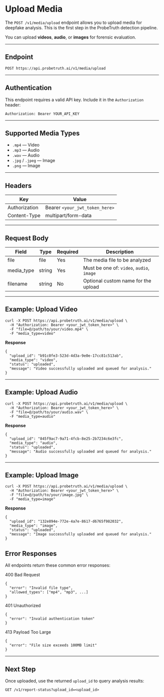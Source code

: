 # Upload Media

The `POST /v1/media/upload` endpoint allows you to upload media for deepfake analysis. This is the first step in the ProbeTruth detection pipeline.

You can upload **videos**, **audio**, or **images** for forensic evaluation.

---

## Endpoint

`POST https://api.probetruth.ai/v1/media/upload`

---

## Authentication

This endpoint requires a valid API key. Include it in the `Authorization` header:

`Authorization: Bearer YOUR_API_KEY`

---

## Supported Media Types

- `.mp4` — Video
- `.mp3` — Audio
- `.wav` — Audio
- `.jpg` / `.jpeg` — Image
- `.png` — Image

---

## Headers

| Key            | Value                        |
|----------------|------------------------------|
| Authorization  | Bearer `<your_jwt_token_here>` |
| Content-Type   | multipart/form-data          |

---

## Request Body

| Field        | Type     | Required | Description                            |
|--------------|----------|----------|----------------------------------------|
| file         | file     | Yes      | The media file to be analyzed          |
| media_type   | string   | Yes      | Must be one of: `video`, `audio`, `image` |
| filename     | string   | No       | Optional custom name for the upload    |

---

## Example: Upload Video

```
curl -X POST https://api.probetruth.ai/v1/media/upload \
  -H "Authorization: Bearer <your_jwt_token_here>" \
  -F "file=@/path/to/your/video.mp4" \
  -F "media_type=video"
```

**Response**
```
{
  "upload_id": "b91c0fe3-523d-4d3a-9e0e-17cc81c513ab",
  "media_type": "video",
  "status": "uploaded",
  "message": "Video successfully uploaded and queued for analysis."
}
```

---

## Example: Upload Audio

```
curl -X POST https://api.probetruth.ai/v1/media/upload \
  -H "Authorization: Bearer <your_jwt_token_here>" \
  -F "file=@/path/to/your/audio.wav" \
  -F "media_type=audio"
```

**Response**
```
{
  "upload_id": "845f9ac7-9a71-4fcb-8e25-2b7234c6e3fc",
  "media_type": "audio",
  "status": "uploaded",
  "message": "Audio successfully uploaded and queued for analysis."
}
```

---

## Example: Upload Image

```
curl -X POST https://api.probetruth.ai/v1/media/upload \
  -H "Authorization: Bearer <your_jwt_token_here>" \
  -F "file=@/path/to/your/image.jpg" \
  -F "media_type=image"
```

**Response**
```
{
  "upload_id": "132e894e-772e-4a7e-8617-d6765f982032",
  "media_type": "image",
  "status": "uploaded",
  "message": "Image successfully uploaded and queued for analysis."
}
```
## Error Responses
All endpoints return these common error responses:

400 Bad Request
```
{
  "error": "Invalid file type",
  "allowed_types": ["mp4", "mp3", ...]
}
```
401 Unauthorized

```
{
  "error": "Invalid authentication token"
}
```
413 Payload Too Large
```
{
  "error": "File size exceeds 100MB limit"
}
```
---

## Next Step

Once uploaded, use the returned `upload_id` to query analysis results:

```
GET /v1/report-status?upload_id=<upload_id>
```